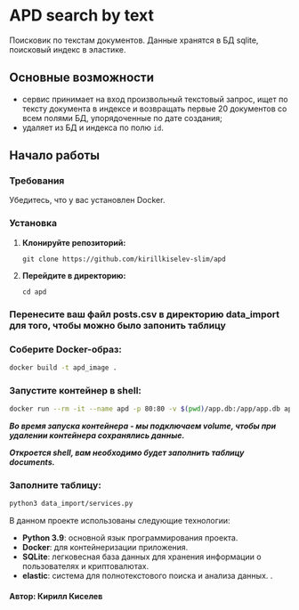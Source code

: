 # APD search by text 

Поисковик по текстам документов. Данные хранятся в БД sqlite, поисковый индекс в эластике.

## Основные возможности

- сервис принимает на вход произвольный текстовый запрос, ищет по тексту документа в индексе и возвращать первые 20 документов со всем полями БД, упорядоченные по дате создания;
- удаляет из БД и индекса по полю `id`.

## Начало работы

### Требования

Убедитесь, что у вас установлен Docker. 

### Установка

1. **Клонируйте репозиторий:**

   ```
   git clone https://github.com/kirillkiselev-slim/apd
   ```
2. **Перейдите в директорию:**
   ```
   cd apd

### Перенесите ваш файл posts.csv в директорию data_import для того, чтобы можно было запонить таблицу

### Соберите Docker-образ:

```bash
docker build -t apd_image .
```
### Запустите контейнер в shell:
```bash
docker run --rm -it --name apd -p 80:80 -v $(pwd)/app.db:/app/app.db apd_image:latest /bin/sh
```
***Во время запуска контейнера - мы подключаем volume, чтобы при удалении контейнера сохранялись данные.***

***Откроется shell, вам необходимо будет заполнить таблицу documents.***

### Заполните таблицу:
```bash
python3 data_import/services.py
```

В данном проекте использованы следующие технологии:

- **Python 3.9**: основной язык программирования проекта.
- **Docker**: для контейнеризации приложения.
- **SQLite**: легковесная база данных для хранения информации о пользователях и криптовалютах.
- **elastic**: система для полнотекстового поиска и анализа данных. .


#### Автор: Кирилл Киселев